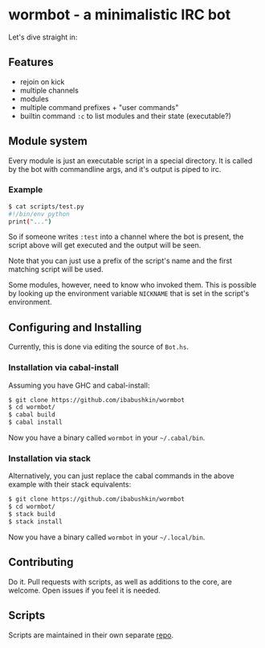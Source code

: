 # wormbot - a minimalistic IRC bot
Let's dive straight in:

## Features
* rejoin on kick
* multiple channels
* modules
* multiple command prefixes + "user commands"
* builtin command `:c` to list modules and their state (executable?)

## Module system
Every module is just an executable script in a special directory.
It is called by the bot with commandline args, and it's output
is piped to irc.

### Example
```sh
$ cat scripts/test.py
#!/bin/env python
print("...")
```
So if someone writes `:test` into a channel where the bot
is present, the script above will get executed and the output
will be seen.

Note that you can just use a prefix of the script's name and
the first matching script will be used.

Some modules, however, need to know who invoked them. This is possible
by looking up the environment variable `NICKNAME` that is set in the
script's environment.

## Configuring and Installing
Currently, this is done via editing the source of `Bot.hs`.

### Installation via cabal-install
Assuming you have GHC and cabal-install:
```sh
$ git clone https://github.com/ibabushkin/wormbot
$ cd wormbot/
$ cabal build
$ cabal install
```
Now you have a binary called `wormbot` in your `~/.cabal/bin`.

### Installation via stack
Alternatively, you can just replace the cabal commands in the above
example with their stack equivalents:
```sh
$ git clone https://github.com/ibabushkin/wormbot
$ cd wormbot/
$ stack build
$ stack install
```
Now you have a binary called `wormbot` in your `~/.local/bin`.

## Contributing
Do it. Pull requests with scripts, as well as additions to the core,
are welcome. Open issues if you feel it is needed.

## Scripts
Scripts are maintained in their own separate [repo](https://github.com/ibabushkin/wormbot-scripts).
